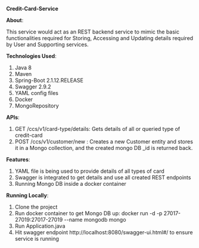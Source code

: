 **Credit-Card-Service**

**About**:

This service would act as an REST backend service to mimic the basic functionalities required for Storing, Accessing and Updating details required by User and Supporting services.

**Technologies Used**:
1. Java 8
2. Maven
3. Spring-Boot 2.1.12.RELEASE
4. Swagger 2.9.2
5. YAML config files
6. Docker
7. MongoRepository

**APIs**:
1. GET /ccs/v1/card-type/details: Gets details of all or queried type of credit-card 
2. POST /ccs/v1/customer/new : Creates a new Customer entity and stores it in a Mongo collection, and the created mongo DB _id is returned back. 

**Features**:
1. YAML file is being used to provide details of all types of card
2. Swagger is integrated to get details and use all created REST endpoints
3. Running Mongo DB inside a docker container

**Running Locally**:
1. Clone the project
2. Run docker container to get Mongo DB up: docker run -d -p 27017-27019:27017-27019 --name mongodb mongo
3. Run Application.java 
4. Hit swagger endpoint http://localhost:8080/swagger-ui.html#/ to ensure service is running